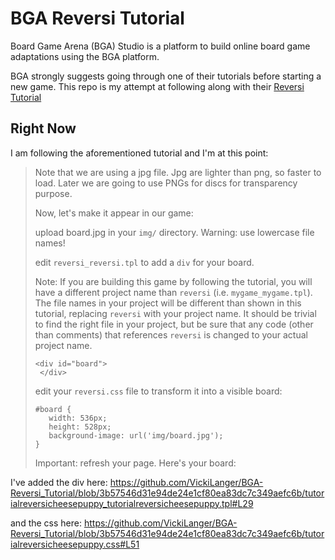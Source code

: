 # BGA Reversi Tutorial
Board Game Arena (BGA) Studio is a platform to build online board game adaptations using the BGA platform. 

BGA strongly suggests going through one of their tutorials before starting a new game. This repo is my attempt at following along with their [Reversi Tutorial](https://studio.boardgamearena.com/doc/Tutorial_reversi)


## Right Now
I am following the aforementioned tutorial and I'm at this point:
> Note that we are using a jpg file. Jpg are lighter than png, so faster to load. Later we are going to use PNGs for discs for transparency purpose.
> 
> Now, let's make it appear in our game:
> 
> upload board.jpg in your `img/` directory. Warning: use lowercase file names!
> 
> edit `reversi_reversi.tpl` to add a `div` for your board.
>
> Note: If you are building this game by following the tutorial, you will have a different project name than `reversi` (i.e. `mygame_mygame.tpl`). The file names in your project will be different than shown in this tutorial, replacing `reversi` with your project name. It should be trivial to find the right file in your project, but be sure that any code (other than comments) that references `reversi` is changed to your actual project name.
> 
>     <div id="board">
>      </div>
> edit your `reversi.css` file to transform it into a visible board:
> 
>     #board {
>        width: 536px;
>        height: 528px;
>        background-image: url('img/board.jpg');
>     }
> 
> Important: refresh your page. Here's your board: 

I've added the div here: https://github.com/VickiLanger/BGA-Reversi_Tutorial/blob/3b57546d31e94de24e1cf80ea83dc7c349aefc6b/tutorialreversicheesepuppy_tutorialreversicheesepuppy.tpl#L29

and the css here: https://github.com/VickiLanger/BGA-Reversi_Tutorial/blob/3b57546d31e94de24e1cf80ea83dc7c349aefc6b/tutorialreversicheesepuppy.css#L51
